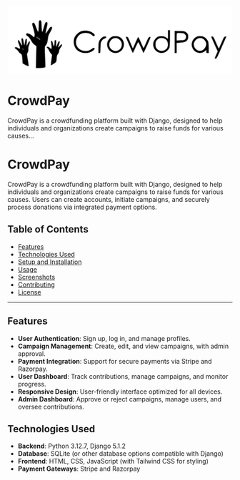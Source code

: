 ![CrowdPay Logo](static/images/logo.svg)

# CrowdPay

CrowdPay is a crowdfunding platform built with Django, designed to help individuals and organizations create campaigns to raise funds for various causes...

# CrowdPay

CrowdPay is a crowdfunding platform built with Django, designed to help individuals and organizations create campaigns to raise funds for various causes. Users can create accounts, initiate campaigns, and securely process donations via integrated payment options.

## Table of Contents
- [Features](#features)
- [Technologies Used](#technologies-used)
- [Setup and Installation](#setup-and-installation)
- [Usage](#usage)
- [Screenshots](#screenshots)
- [Contributing](#contributing)
- [License](#license)

---

## Features
- **User Authentication**: Sign up, log in, and manage profiles.
- **Campaign Management**: Create, edit, and view campaigns, with admin approval.
- **Payment Integration**: Support for secure payments via Stripe and Razorpay.
- **User Dashboard**: Track contributions, manage campaigns, and monitor progress.
- **Responsive Design**: User-friendly interface optimized for all devices.
- **Admin Dashboard**: Approve or reject campaigns, manage users, and oversee contributions.

## Technologies Used
- **Backend**: Python 3.12.7, Django 5.1.2
- **Database**: SQLite (or other database options compatible with Django)
- **Frontend**: HTML, CSS, JavaScript (with Tailwind CSS for styling)
- **Payment Gateways**: Stripe and Razorpay







